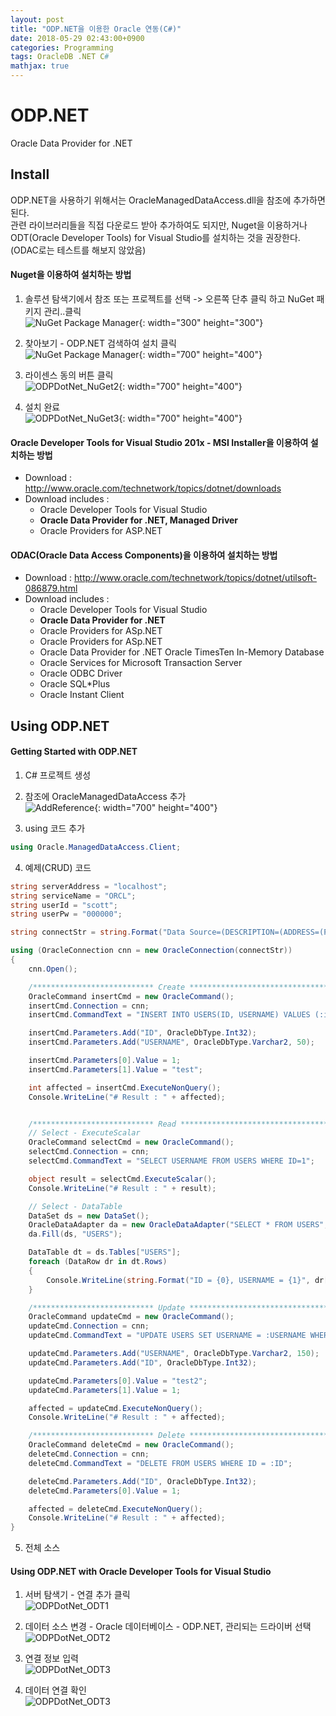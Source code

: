 ```yaml
---
layout: post
title: "ODP.NET을 이용한 Oracle 연동(C#)"
date: 2018-05-29 02:43:00+0900
categories: Programming
tags: OracleDB .NET C#
mathjax: true
---
```


ODP.NET
======================
Oracle Data Provider for .NET


## Install
ODP.NET을 사용하기 위해서는 OracleManagedDataAccess.dll을 참조에 추가하면 된다.   
관련 라이브러리들을 직접 다운로드 받아 추가하여도 되지만, Nuget을 이용하거나 ODT(Oracle Developer Tools) for Visual Studio를 설치하는 것을 권장한다.
(ODAC로는 테스트를 해보지 않았음)


#### Nuget을 이용하여 설치하는 방법

1. 솔루션 탐색기에서 참조 또는 프로젝트를 선택 -> 오른쪽 단추 클릭 하고 NuGet 패키지 관리..클릭   
	![NuGet Package Manager](/resource/ODPDotNet/ODPDotNet_NuGet0.png "ODPDotNet_NuGet0"){: width="300" height="300"}

2. 찾아보기 - ODP.NET 검색하여 설치 클릭   
	![NuGet Package Manager](/resource/ODPDotNet/ODPDotNet_NuGet1.png "ODPDotNet_NuGet1"){: width="700" height="400"}

3. 라이센스 동의 버튼 클릭   
	![ODPDotNet_NuGet2](/resource/ODPDotNet/ODPDotNet_NuGet2.png "ODPDotNet_NuGet2"){: width="700" height="400"}

4. 설치 완료   
	![ODPDotNet_NuGet3](/resource/ODPDotNet/ODPDotNet_NuGet3.png "ODPDotNet_NuGet3"){: width="700" height="400"}


#### Oracle Developer Tools for Visual Studio 201x - MSI Installer을 이용하여 설치하는 방법
* Download : <http://www.oracle.com/technetwork/topics/dotnet/downloads>
* Download includes :
	- Oracle Developer Tools for Visual Studio
	- <b>Oracle Data Provider for .NET, Managed Driver</b>
	- Oracle Providers for ASP.NET

#### ODAC(Oracle Data Access Components)을 이용하여 설치하는 방법
* Download : <http://www.oracle.com/technetwork/topics/dotnet/utilsoft-086879.html>   
* Download includes :
	- Oracle Developer Tools for Visual Studio
	- <b>Oracle Data Provider for .NET</b>
	- Oracle Providers for ASp.NET
	- Oracle Providers for ASp.NET
	- Oracle Data Provider for .NET Oracle TimesTen In-Memory Database
	- Oracle Services for Microsoft Transaction Server
	- Oracle ODBC Driver
	- Oracle SQL*Plus
	- Oracle Instant Client


## Using ODP.NET

#### Getting Started with ODP.NET

1. C# 프로젝트 생성

2. 참조에 OracleManagedDataAccess 추가   
	![AddReference](/resource/ODPDotNet/ODPDotNet_AddReference.png "AddReference"){: width="700" height="400"}

3. using 코드 추가
```c#
using Oracle.ManagedDataAccess.Client;
```

4. 예제(CRUD) 코드

```c#
string serverAddress = "localhost";
string serviceName = "ORCL";
string userId = "scott";
string userPw = "000000";

string connectStr = string.Format("Data Source=(DESCRIPTION=(ADDRESS=(PROTOCOL=TCP)(HOST={0})(PORT=1521))(CONNECT_DATA=(SERVICE_NAME={1})));User Id={2};Password={3};", serverAddress, serviceName, userId, userPw);

using (OracleConnection cnn = new OracleConnection(connectStr))
{
	cnn.Open();

	/*************************** Create *************************************/
	OracleCommand insertCmd = new OracleCommand();
	insertCmd.Connection = cnn;
	insertCmd.CommandText = "INSERT INTO USERS(ID, USERNAME) VALUES (:id, :NAME)";

	insertCmd.Parameters.Add("ID", OracleDbType.Int32);
	insertCmd.Parameters.Add("USERNAME", OracleDbType.Varchar2, 50);

	insertCmd.Parameters[0].Value = 1;
	insertCmd.Parameters[1].Value = "test";

	int affected = insertCmd.ExecuteNonQuery();
	Console.WriteLine("# Result : " + affected);


	/*************************** Read *************************************/
	// Select - ExecuteScalar
	OracleCommand selectCmd = new OracleCommand();
	selectCmd.Connection = cnn;
	selectCmd.CommandText = "SELECT USERNAME FROM USERS WHERE ID=1";

	object result = selectCmd.ExecuteScalar();
	Console.WriteLine("# Result : " + result);

	// Select - DataTable
	DataSet ds = new DataSet();
	OracleDataAdapter da = new OracleDataAdapter("SELECT * FROM USERS", cnn);
	da.Fill(ds, "USERS");

	DataTable dt = ds.Tables["USERS"];
	foreach (DataRow dr in dt.Rows)
	{
		Console.WriteLine(string.Format("ID = {0}, USERNAME = {1}", dr["ID"], dr["USERNAME"]));
	}

	/*************************** Update *************************************/
	OracleCommand updateCmd = new OracleCommand();
	updateCmd.Connection = cnn;
	updateCmd.CommandText = "UPDATE USERS SET USERNAME = :USERNAME WHERE ID = :ID";

	updateCmd.Parameters.Add("USERNAME", OracleDbType.Varchar2, 150);
	updateCmd.Parameters.Add("ID", OracleDbType.Int32);

	updateCmd.Parameters[0].Value = "test2";
	updateCmd.Parameters[1].Value = 1;

	affected = updateCmd.ExecuteNonQuery();
	Console.WriteLine("# Result : " + affected);

	/*************************** Delete *************************************/
	OracleCommand deleteCmd = new OracleCommand();
	deleteCmd.Connection = cnn;
	deleteCmd.CommandText = "DELETE FROM USERS WHERE ID = :ID";

	deleteCmd.Parameters.Add("ID", OracleDbType.Int32);
	deleteCmd.Parameters[0].Value = 1;

	affected = deleteCmd.ExecuteNonQuery();
	Console.WriteLine("# Result : " + affected);
}
```   
5. 전체 소스

#### Using ODP.NET with Oracle Developer Tools for Visual Studio

1. 서버 탐색기 -  연결 추가 클릭   
![ODPDotNet_ODT1](/resource/ODPDotNet/ODPDotNet_ODT_Using1.png "ODPDotNet_ODT1")

2. 데이터 소스 변경 - Oracle 데이터베이스 - ODP.NET, 관리되는 드라이버 선택
![ODPDotNet_ODT2](/resource/ODPDotNet/ODPDotNet_ODT_Using2.png "ODPDotNet_ODT2")

3. 연결 정보 입력   
![ODPDotNet_ODT3](/resource/ODPDotNet/ODPDotNet_ODT_Using3.png "ODPDotNet_ODT3")

4. 데이터 연결 확인   
![ODPDotNet_ODT3](/resource/ODPDotNet/ODPDotNet_ODT_Using4.png "ODPDotNet_ODT4")

